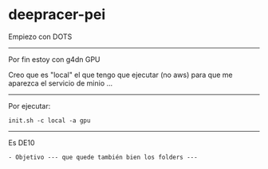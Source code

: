 # deepracer-pei
Empiezo con DOTS

-------------------------
Por fin estoy con g4dn GPU

Creo que es "local" el que tengo que ejecutar (no aws) 
para que me aparezca el servicio de minio ... 

-------------------------

Por ejecutar:

    init.sh -c local -a gpu

---------------------------------
Es DE10

    - Objetivo --- que quede también bien los folders --- 


    